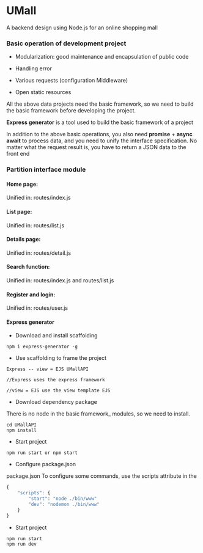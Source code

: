 # UMall
A backend design using Node.js for an online shopping mall 

### Basic operation of development project

- Modularization: good maintenance and encapsulation of public code

- Handling error

- Various requests (configuration Middleware)

- Open static resources

All the above data projects need the basic framework, so we need to build the basic framework before developing the project.

**Express generator** is a tool used to build the basic framework of a project

In addition to the above basic operations, you also need **promise** + **async await** to process data, and you need to unify the interface specification. No matter what the request result is, you have to return a JSON data to the front end

### Partition interface module

#### Home page:
Unified in: routes/index.js

#### List page:
Unified in: routes/list.js

#### Details page:
Unified in: routes/detail.js

#### Search function:
Unified in: routes/index.js and routes/list.js

#### Register and login:
Unified in: routes/user.js

#### Express generator

* Download and install scaffolding
```
npm i express-generator -g
```
* Use scaffolding to frame the project
```
Express -- view = EJS UMallAPI

//Express uses the express framework

//view = EJS use the view template EJS
```
* Download dependency package

There is no node in the basic framework_ modules, so we need to install.
```
cd UMallAPI
npm install
```
* Start project
```
npm run start or npm start
```
* Configure package.json 

package.json To configure some commands, use the scripts attribute in the

```js
{
    "scripts": {
        "start": "node ./bin/www"
        "dev": "nodemon ./bin/www"
    }
}

```
* Start project
```
npm run start
npm run dev
```

